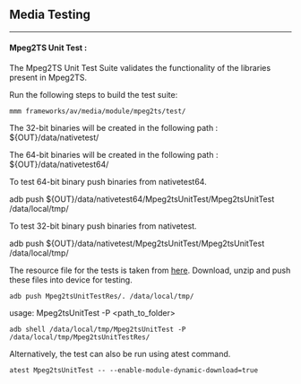 ## Media Testing ##
---
#### Mpeg2TS Unit Test :
The Mpeg2TS Unit Test Suite validates the functionality of the libraries present in Mpeg2TS.

Run the following steps to build the test suite:
```
mmm frameworks/av/media/module/mpeg2ts/test/
```

The 32-bit binaries will be created in the following path : ${OUT}/data/nativetest/

The 64-bit binaries will be created in the following path : ${OUT}/data/nativetest64/

To test 64-bit binary push binaries from nativetest64.

adb push ${OUT}/data/nativetest64/Mpeg2tsUnitTest/Mpeg2tsUnitTest /data/local/tmp/

To test 32-bit binary push binaries from nativetest.

adb push ${OUT}/data/nativetest/Mpeg2tsUnitTest/Mpeg2tsUnitTest /data/local/tmp/

The resource file for the tests is taken from [here](https://storage.googleapis.com/android_media/frameworks/av/media/module/mpeg2ts/test/Mpeg2tsUnitTest.zip ).
Download, unzip and push these files into device for testing.

```
adb push Mpeg2tsUnitTestRes/. /data/local/tmp/
```

usage: Mpeg2tsUnitTest -P \<path_to_folder\>
```
adb shell /data/local/tmp/Mpeg2tsUnitTest -P /data/local/tmp/Mpeg2tsUnitTestRes/
```
Alternatively, the test can also be run using atest command.

```
atest Mpeg2tsUnitTest -- --enable-module-dynamic-download=true
```
